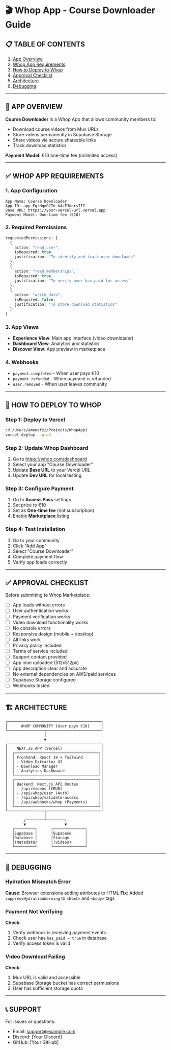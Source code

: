 # 🎬 Whop App - Course Downloader Guide

## 📋 TABLE OF CONTENTS
1. [App Overview](#app-overview)
2. [Whop App Requirements](#whop-app-requirements)
3. [How to Deploy to Whop](#how-to-deploy-to-whop)
4. [Approval Checklist](#approval-checklist)
5. [Architecture](#architecture)
6. [Debugging](#debugging)

---

## 🎯 APP OVERVIEW

**Course Downloader** is a Whop App that allows community members to:
- Download course videos from Mux URLs
- Store videos permanently in Supabase Storage
- Share videos via secure shareable links
- Track download statistics

**Payment Model**: €10 one-time fee (unlimited access)

---

## ✅ WHOP APP REQUIREMENTS

### 1. **App Configuration**
```
App Name: Course Downloader
App ID: app_FgzHqoGCTn-h4zFJdorsIII
Base URL: https://your-vercel-url.vercel.app
Payment Model: One-time fee (€10)
```

### 2. **Required Permissions**
```typescript
requestedPermissions: [
  {
    action: "read_user",
    isRequired: true,
    justification: "To identify and track user downloads"
  },
  {
    action: "read_memberships",
    isRequired: true,
    justification: "To verify user has paid for access"
  },
  {
    action: "write_data",
    isRequired: false,
    justification: "To store download statistics"
  }
]
```

### 3. **App Views**
- **Experience View**: Main app interface (video downloader)
- **Dashboard View**: Analytics and statistics
- **Discover View**: App preview in marketplace

### 4. **Webhooks**
- `payment.completed` - When user pays €10
- `payment.refunded` - When payment is refunded
- `user.removed` - When user leaves community

---

## 🚀 HOW TO DEPLOY TO WHOP

### Step 1: Deploy to Vercel
```bash
cd /Users/amenefzi/Projects/WhopApp1
vercel deploy --prod
```

### Step 2: Update Whop Dashboard
1. Go to https://whop.com/dashboard
2. Select your app "Course Downloader"
3. Update **Base URL** to your Vercel URL
4. Update **Dev URL** for local testing

### Step 3: Configure Payment
1. Go to **Access Pass** settings
2. Set price to €10
3. Set as **One-time fee** (not subscription)
4. Enable **Marketplace** listing

### Step 4: Test Installation
1. Go to your community
2. Click "Add App"
3. Select "Course Downloader"
4. Complete payment flow
5. Verify app loads correctly

---

## ✅ APPROVAL CHECKLIST

Before submitting to Whop Marketplace:

- [ ] App loads without errors
- [ ] User authentication works
- [ ] Payment verification works
- [ ] Video download functionality works
- [ ] No console errors
- [ ] Responsive design (mobile + desktop)
- [ ] All links work
- [ ] Privacy policy included
- [ ] Terms of service included
- [ ] Support contact provided
- [ ] App icon uploaded (512x512px)
- [ ] App description clear and accurate
- [ ] No external dependencies on AWS/paid services
- [ ] Supabase Storage configured
- [ ] Webhooks tested

---

## 🏗️ ARCHITECTURE

```
┌─────────────────────────────────────────┐
│      WHOP COMMUNITY (User pays €10)     │
└────────────────┬────────────────────────┘
                 │
                 ▼
┌─────────────────────────────────────────┐
│    NEXT.JS APP (Vercel)                 │
│  ┌─────────────────────────────────────┐│
│  │ Frontend: React 19 + Tailwind       ││
│  │ - Video Extractor UI                ││
│  │ - Download Manager                  ││
│  │ - Analytics Dashboard               ││
│  └─────────────────────────────────────┘│
│  ┌─────────────────────────────────────┐│
│  │ Backend: Next.js API Routes         ││
│  │ - /api/videos (CRUD)                ││
│  │ - /api/whop/user (Auth)             ││
│  │ - /api/whop/validate-access         ││
│  │ - /api/webhooks/whop (Payments)     ││
│  └─────────────────────────────────────┘│
└────────────────┬────────────────────────┘
                 │
        ┌────────┴────────┐
        ▼                 ▼
   ┌─────────┐      ┌──────────────┐
   │Supabase │      │Supabase      │
   │Database │      │Storage       │
   │(Metadata)      │(Videos)      │
   └─────────┘      └──────────────┘
```

---

## 🐛 DEBUGGING

### Hydration Mismatch Error
**Cause**: Browser extensions adding attributes to HTML
**Fix**: Added `suppressHydrationWarning` to `<html>` and `<body>` tags

### Payment Not Verifying
**Check**:
1. Verify webhook is receiving payment events
2. Check user has `has_paid = true` in database
3. Verify access token is valid

### Video Download Failing
**Check**:
1. Mux URL is valid and accessible
2. Supabase Storage bucket has correct permissions
3. User has sufficient storage quota

---

## 📞 SUPPORT

For issues or questions:
- Email: support@example.com
- Discord: [Your Discord]
- GitHub: [Your GitHub]

